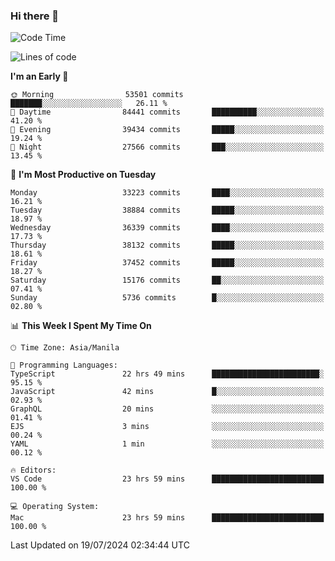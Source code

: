 ### Hi there 👋

<!--START_SECTION:waka-->
![Code Time](http://img.shields.io/badge/Code%20Time-5%2C380%20hrs%2021%20mins-blue)

![Lines of code](https://img.shields.io/badge/From%20Hello%20World%20I%27ve%20Written-106.1%20million%20lines%20of%20code-blue)

**I'm an Early 🐤** 

```text
🌞 Morning                53501 commits       ███████░░░░░░░░░░░░░░░░░░   26.11 % 
🌆 Daytime                84441 commits       ██████████░░░░░░░░░░░░░░░   41.20 % 
🌃 Evening                39434 commits       █████░░░░░░░░░░░░░░░░░░░░   19.24 % 
🌙 Night                  27566 commits       ███░░░░░░░░░░░░░░░░░░░░░░   13.45 % 
```
📅 **I'm Most Productive on Tuesday** 

```text
Monday                   33223 commits       ████░░░░░░░░░░░░░░░░░░░░░   16.21 % 
Tuesday                  38884 commits       █████░░░░░░░░░░░░░░░░░░░░   18.97 % 
Wednesday                36339 commits       ████░░░░░░░░░░░░░░░░░░░░░   17.73 % 
Thursday                 38132 commits       █████░░░░░░░░░░░░░░░░░░░░   18.61 % 
Friday                   37452 commits       █████░░░░░░░░░░░░░░░░░░░░   18.27 % 
Saturday                 15176 commits       ██░░░░░░░░░░░░░░░░░░░░░░░   07.41 % 
Sunday                   5736 commits        █░░░░░░░░░░░░░░░░░░░░░░░░   02.80 % 
```


📊 **This Week I Spent My Time On** 

```text
🕑︎ Time Zone: Asia/Manila

💬 Programming Languages: 
TypeScript               22 hrs 49 mins      ████████████████████████░   95.15 % 
JavaScript               42 mins             █░░░░░░░░░░░░░░░░░░░░░░░░   02.93 % 
GraphQL                  20 mins             ░░░░░░░░░░░░░░░░░░░░░░░░░   01.41 % 
EJS                      3 mins              ░░░░░░░░░░░░░░░░░░░░░░░░░   00.24 % 
YAML                     1 min               ░░░░░░░░░░░░░░░░░░░░░░░░░   00.12 % 

🔥 Editors: 
VS Code                  23 hrs 59 mins      █████████████████████████   100.00 % 

💻 Operating System: 
Mac                      23 hrs 59 mins      █████████████████████████   100.00 % 
```


 Last Updated on 19/07/2024 02:34:44 UTC
<!--END_SECTION:waka-->


<!--
**rad182/rad182** is a ✨ _special_ ✨ repository because its `README.md` (this file) appears on your GitHub profile.

Here are some ideas to get you started:

- 🔭 I’m currently working on ...
- 🌱 I’m currently learning ...
- 👯 I’m looking to collaborate on ...
- 🤔 I’m looking for help with ...
- 💬 Ask me about ...
- 📫 How to reach me: ...
- 😄 Pronouns: ...
- ⚡ Fun fact: ...
-->
